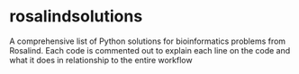 # rosalindsolutions
A comprehensive list of Python solutions for bioinformatics problems from Rosalind.
Each code is commented out to explain each line on the code and what it does in relationship to the entire workflow
